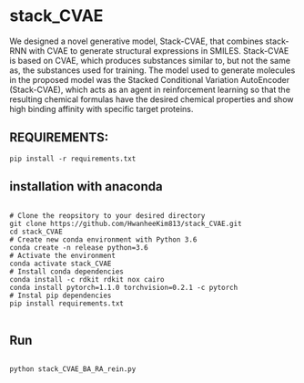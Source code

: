 stack_CVAE
=============

We designed a novel generative model, Stack-CVAE, that combines stack-RNN with CVAE to generate structural expressions in SMILES. Stack-CVAE is based on CVAE, which produces substances similar to, but not the same as, the substances used for training. The model used to generate molecules in the proposed model was the Stacked Conditional Variation AutoEncoder (Stack-CVAE), which acts as an agent in reinforcement learning so that the resulting chemical formulas have the desired chemical properties and show high binding affinity with specific target proteins.

REQUIREMENTS:
-------------
    pip install -r requirements.txt

installation with anaconda
-------------

<pre>
<code>
# Clone the reopsitory to your desired directory
git clone https://github.com/HwanheeKim813/stack_CVAE.git
cd stack_CVAE
# Create new conda environment with Python 3.6
conda create -n release python=3.6
# Activate the environment
conda activate stack_CVAE
# Install conda dependencies
conda install -c rdkit rdkit nox cairo
conda install pytorch=1.1.0 torchvision=0.2.1 -c pytorch
# Instal pip dependencies
pip install requirements.txt
</code>
</pre>

Run
-------------
<pre>
<code>
python stack_CVAE_BA_RA_rein.py
</code>
</pre>
